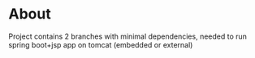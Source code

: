 # About

Project contains 2 branches with minimal dependencies, needed to run spring boot+jsp app on tomcat (embedded or external)
